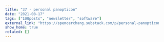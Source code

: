 ```yaml
---
title: "37 - personal panopticon"
date: "2021-08-17"
tags: ["100posts", "newsletter", "software"]
external_link: "https://spencerchang.substack.com/p/personal-panopticon-mini-37100"
show_home: true
related: []
---
```

